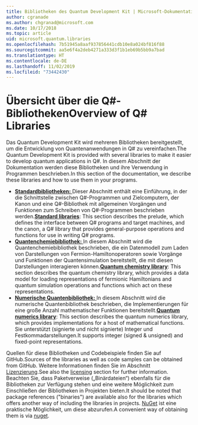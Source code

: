 ```yaml
---
title: Bibliotheken des Quantum Development Kit | Microsoft-Dokumentation
author: cgranade
ms.author: chgranad@microsoft.com
ms.date: 10/17/2018
ms.topic: article
uid: microsoft.quantum.libraries
ms.openlocfilehash: 7b51945a8aaf937856441cdb10e8a024bf816f88
ms.sourcegitcommit: aa5e6f4a2deb4271a333d3f1b1eb69b5bb9a7bad
ms.translationtype: HT
ms.contentlocale: de-DE
ms.lasthandoff: 11/02/2019
ms.locfileid: "73442430"
---
```

# <a name="overview-of-q-libraries"></a><span data-ttu-id="bca1b-102">Übersicht über die Q#-Bibliotheken</span><span class="sxs-lookup"><span data-stu-id="bca1b-102">Overview of Q# Libraries</span></span>
<span data-ttu-id="bca1b-103">Das Quantum Development Kit wird mehreren Bibliotheken bereitgestellt, um die Entwicklung von Quantenanwendungen in Q# zu vereinfachen.</span><span class="sxs-lookup"><span data-stu-id="bca1b-103">The Quantum Development Kit is provided with several libraries to make it easier to develop quantum applications in Q#.</span></span>
<span data-ttu-id="bca1b-104">In diesem Abschnitt der Dokumentation werden diese Bibliotheken und ihre Verwendung in Programmen beschrieben.</span><span class="sxs-lookup"><span data-stu-id="bca1b-104">In this section of the documentation, we describe these libraries and how to use them in your programs.</span></span>

- <span data-ttu-id="bca1b-105">[**Standardbibliotheken:** ](xref:microsoft.quantum.libraries.standard.intro) Dieser Abschnitt enthält eine Einführung, in der die Schnittstelle zwischen Q#-Programmen und Zielcomputern, der Kanon und eine Q#-Bibliothek mit allgemeinen Vorgängen und Funktionen zum Schreiben von Q#-Programmen beschrieben werden.</span><span class="sxs-lookup"><span data-stu-id="bca1b-105">[**Standard libraries**](xref:microsoft.quantum.libraries.standard.intro): This section describes the prelude, which defines the interface between Q# programs and target machines, and the canon, a Q# library that provides general-purpose operations and functions for use in writing Q# programs.</span></span>
- <span data-ttu-id="bca1b-106">[**Quantenchemiebibliothek:** ](xref:microsoft.quantum.chemistry.concepts.intro) In diesem Abschnitt wird die Quantenchemiebibliothek beschrieben, die ein Datenmodell zum Laden von Darstellungen von Fermion-Hamiltonoperatoren sowie Vorgänge und Funktionen der Quantensimulation bereitstellt, die mit diesen Darstellungen interagieren können.</span><span class="sxs-lookup"><span data-stu-id="bca1b-106">[**Quantum chemistry library**](xref:microsoft.quantum.chemistry.concepts.intro): This section describes the quantum chemistry library, which provides a data model for loading representations of fermionic Hamiltonians and quantum simulation operations and functions which act on these representations.</span></span>
- <span data-ttu-id="bca1b-107">[**Numerische Quantenbibliothek:** ](xref:microsoft.quantum.numerics.intro) In diesem Abschnitt wird die numerische Quantenbibliothek beschrieben, die Implementierungen für eine große Anzahl mathematischer Funktionen bereitstellt.</span><span class="sxs-lookup"><span data-stu-id="bca1b-107">[**Quantum numerics library**](xref:microsoft.quantum.numerics.intro): This section describes the quantum numerics library, which provides implementations for a host of mathematical functions.</span></span> <span data-ttu-id="bca1b-108">Sie unterstützt (signierte und nicht signierte) Integer und Festkommadarstellungen.</span><span class="sxs-lookup"><span data-stu-id="bca1b-108">It supports integer (signed & unsigned) and fixed-point representations.</span></span>

<span data-ttu-id="bca1b-109">Quellen für diese Bibliotheken und Codebeispiele finden Sie auf GitHub.</span><span class="sxs-lookup"><span data-stu-id="bca1b-109">Sources of the libraries as well as code samples can be obtained from GitHub.</span></span> <span data-ttu-id="bca1b-110">Weitere Informationen finden Sie im Abschnitt [Lizenzierung](xref:microsoft.quantum.libraries.licensing).</span><span class="sxs-lookup"><span data-stu-id="bca1b-110">See also the [licensing](xref:microsoft.quantum.libraries.licensing) section for further information.</span></span> <span data-ttu-id="bca1b-111">Beachten Sie, dass Paketverweise („Binärdateien“) ebenfalls für die Bibliotheken zur Verfügung stehen und eine weitere Möglichkeit zum Einschließen der Bibliotheken in Projekten bieten.</span><span class="sxs-lookup"><span data-stu-id="bca1b-111">It should be noted that package references ("binaries") are available also for the libraries which offers another way of including the libraries in projects.</span></span> <span data-ttu-id="bca1b-112">[NuGet](https://nuget.org) ist eine praktische Möglichkeit, um diese abzurufen.</span><span class="sxs-lookup"><span data-stu-id="bca1b-112">A convenient way of obtaining them is via [nuget](https://nuget.org).</span></span>  